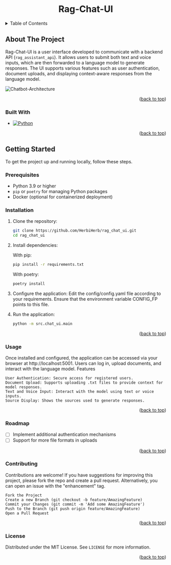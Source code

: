 <a id="readme-top"></a>

<br />
<div align="center">
<h1 align="center">Rag-Chat-UI</h1>
</div>

<details>
  <summary>Table of Contents</summary>
  <ol>
    <li>
      <a href="#about-the-project">About The Project</a>
      <ul>
        <li><a href="#built-with">Built With</a></li>
      </ul>
    </li>
    <li>
      <a href="#getting-started">Getting Started</a>
      <ul>
        <li><a href="#prerequisites">Prerequisites</a></li>
        <li><a href="#installation">Installation</a></li>
      </ul>
    </li>
    <li><a href="#usage">Usage</a></li>
    <li><a href="#roadmap">Roadmap</a></li>
    <li><a href="#contributing">Contributing</a></li>
    <li><a href="#license">License</a></li>
  </ol>
</details>

## About The Project

Rag-Chat-UI is a user interface developed to communicate with a backend API (`rag_assistant_api`). It allows users to submit both text and voice inputs, which are then forwarded to a language model to generate responses. The UI supports various features such as user authentication, document uploads, and displaying context-aware responses from the language model.

![Chatbot-Architecture](src/readme_images/Chatbot-Architecture.png)

<p align="right">(<a href="#readme-top">back to top</a>)</p>

### Built With

* [![Python](https://img.shields.io/badge/Python-3.9-3776AB.svg?style=flat&logo=python&logoColor=white)](https://www.python.org)

<p align="right">(<a href="#readme-top">back to top</a>)</p>

## Getting Started

To get the project up and running locally, follow these steps.

### Prerequisites

- Python 3.9 or higher
- `pip` or `poetry` for managing Python packages
- Docker (optional for containerized deployment)

### Installation

1. Clone the repository:
   ```sh
   git clone https://github.com/HerbiHerb/rag_chat_ui.git
   cd rag_chat_ui
   ```

2. Install dependencies:

    With pip:
    ```sh
    pip install -r requirements.txt
    ```
    With poetry:
    ```sh
    poetry install
    ```
3. Configure the application:
    Edit the config/config.yaml file according to your requirements.
    Ensure that the environment variable CONFIG_FP points to this file.
4. Run the application:
    ```sh
    python -m src.chat_ui.main
    ```
<p align="right">(<a href="#readme-top">back to top</a>)</p>

### Usage

Once installed and configured, the application can be accessed via your browser at http://localhost:5001. Users can log in, upload documents, and interact with the language model.
Features

    User Authentication: Secure access for registered users.
    Document Upload: Supports uploading .txt files to provide context for model responses.
    Text and Voice Input: Interact with the model using text or voice inputs.
    Source Display: Shows the sources used to generate responses.

<p align="right">(<a href="#readme-top">back to top</a>)</p>

### Roadmap

- [ ] Implement additional authentication mechanisms
- [ ] Support for more file formats in uploads

<p align="right">(<a href="#readme-top">back to top</a>)</p>

### Contributing

Contributions are welcome! If you have suggestions for improving this project, please fork the repo and create a pull request. Alternatively, you can open an issue with the "enhancement" tag.

    Fork the Project
    Create a new Branch (git checkout -b feature/AmazingFeature)
    Commit your Changes (git commit -m 'Add some AmazingFeature')
    Push to the Branch (git push origin feature/AmazingFeature)
    Open a Pull Request

<p align="right">(<a href="#readme-top">back to top</a>)</p>

### License

Distributed under the MIT License. See `LICENSE` for more information.

<p align="right">(<a href="#readme-top">back to top</a>)</p>